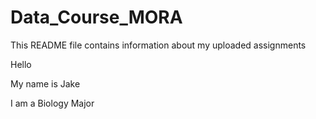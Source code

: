 # Data_Course_MORA

This README file contains information about my uploaded assignments

Hello

My name is Jake

I am a Biology Major


